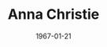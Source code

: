 ---
title: Anna Christie
date: 1967-01-21
closing_date: 1967-01-28
layout: productions
featured_image:
image_caption:
image_credit:
playbill:
category:
Theatre: Theatre Jacksonville
Venue: Little Theatre
cast:
- Johnny-The-Priest: Richard A. Bloodgood
- Two Longshoremen: Robert Smith
- A Girl: Bob Starr
- A Postman: Sara Jo Berman
- Larry: Marshall Nazworth
- Chris Christopherson: Wade Popwell
- Simeon Winthrop: Norman Howard
- Marthy Owen: Terry McIntire
- Anna Christopherson: Doreen Madden
- Mat Burke: Thomas O'Hagan
crew:
- Director: George Ballis
- Scenic Production: Larry Riddle
- Stage Manager: Gil Gimbel
- Assistant Stage Manager: Sara Jo Berman
- Costumes:
  - Gwen Nearhoof
  - Gert Berman
- Properties: Sara Jo Berman
- Make-up:
  - Marcy Massaniso
  - Robert L. Smith
- Lighting: Al Gimbel
- Sound:
  - Nancy Keller
  - Helen Roberts
- Scenery:
  - Al Gimbel
  - Walter Quattlebaum
  - David Witten
  - Charles Vance
  - Marshall Nazworth
  - Sara Jo Berman
  - Hal Nearhoof
- About the Cast notes: Jean Goodman
understudies:
orchestra:
external_links:
---